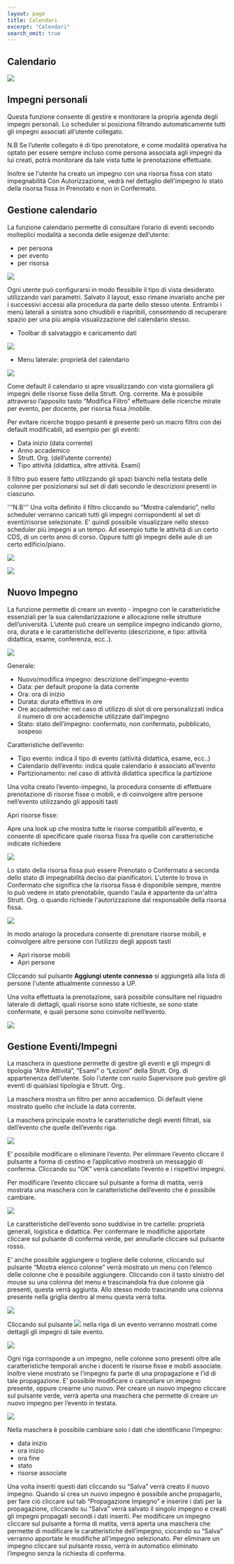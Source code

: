 ```yaml
---
layout: page
title: Calendari
excerpt: "Calendari"
search_omit: true
---
```


Calendario
---

![](../images/up_manual_20100303_094039.png)

Impegni personali
---

Questa funzione consente di gestire e monitorare la propria agenda degli impegni personali. Lo scheduler si posiziona filtrando automaticamente tutti gli impegni associati all’utente collegato.

N.B Se l’utente collegato è di tipo prenotatore, e come modalità operativa ha optato per essere sempre incluso come persona associata agli impegni da lui creati, potrà monitorare da tale vista tutte le prenotazione effettuate.

Inoltre se l'utente ha creato un impegno con una risorsa fissa con stato impegnabilità Con Autorizzazione, vedrà nel dettaglio dell'impegno lo stato della risorsa fissa in Prenotato e non in Confermato.

Gestione calendario
---
La funzione calendario permette di consultare l’orario di eventi secondo molteplici modalità a seconda delle esigenze dell’utente:

* per persona
* per evento
* per risorsa

![](../images/Gestione_calendari.png)

Ogni utente può configurarsi in modo flessibile il tipo di vista desiderato utilizzando vari parametri. Salvato il layout, esso rimane invariato anche per i successivi accessi alla procedura da parte dello stesso utente. Entrambi i menù laterali a sinistra sono chiudibili e riapribili, consentendo di recuperare spazio per una più ampia visualizzazione del calendario stesso.

* Toolbar di salvataggio e caricamento dati

![](../images/Toolbar_salvataggio.png)

* Menu laterale: proprietà del calendario

![](../images/proprietà_calendario.png)

Come default il calendario si apre visualizzando con vista giornaliera gli impegni delle risorse fisse della Strutt. Org. corrente. Ma è possibile attraverso l’apposito tasto “Modifica Filtro” effettuare delle ricerche mirate per evento, per docente, per  risorsa fissa /mobile.

Per evitare ricerche troppo pesanti è presente  però un macro filtro con dei default modificabili, ad esempio per gli eventi:

* Data inizio (data corrente)
* Anno accademico
* Strutt. Org. (dell’utente corrente)
* Tipo attività (didattica, altre attività. Esami)


Il filtro può essere fatto utilizzando gli spazi bianchi nella testata delle colonne per  posizionarsi sul set di dati secondo le descrizioni presenti in ciascuno.

'''N.B''' Una volta definito il filtro cliccando su “Mostra calendario”, nello scheduler verranno caricati tutti gli impegni corrispondenti al set di eventi/risorse selezionate.  E’ quindi possibile visualizzare nello stesso scheduler più impegni a un tempo. Ad esempio tutte le attività di un certo CDS, di un certo anno di corso. Oppure tutti gli impegni delle aule di un certo edificio/piano.

![](../images/Filtro_calendario.png)

![](../images/up_manual_20100303_094700.png)

Nuovo Impegno
---
La funzione permette di creare un evento - impegno con le caratteristiche essenziali per la sua calendarizzazione e allocazione nelle strutture dell’università. L’utente può creare un semplice impegno indicando giorno, ora, durata e le caratteristiche dell’evento (descrizione, e tipo: attività didattica, esame, conferenza, ecc..).

![](../images/nuovo_impegno.png)

Generale:

* Nuovo/modifica impegno: descrizione dell’impegno-evento
* Data: per default propone la data corrente
* Ora: ora di inizio
* Durata: durata effettiva in ore
* Ore accademiche: nel caso di utilizzo di slot di ore personalizzati indica il numero di ore accademiche utilizzate dall’impegno
* Stato: stato dell’impegno: confermato, non confermato, pubblicato, sospeso

Caratteristiche dell’evento:

* Tipo evento: indica il tipo di evento (attività didattica, esame, ecc..)
* Calendario dell’evento: indica quale calendario è associato all’evento
* Partizionamento: nel caso di attività didattica specifica la partizione

Una volta creato l’evento-impegno, la procedura consente di effettuare prenotazione di risorse fisse o mobili, e di coinvolgere altre persone nell’evento utilizzando gli appositi tasti

Apri risorse fisse:

Apre una look up che mostra tutte le risorse compatibili all’evento, e consente di specificare quale risorsa fissa fra quelle con caratteristiche indicate richiedere

![](../images/up_manual_20100303_100222.png)

Lo stato della risorsa fissa può essere Prenotato o Confermato a seconda dello stato di impegnabilità deciso dai pianificatori.
L'utente lo trova in Confermato che significa che la risorsa fissa è disponibile sempre, mentre lo può vedere in stato prenotabile, quando l'aula è appartente da un'altra Strutt. Org. o quando richiede l'autorizzazione dal responsabile della risorsa fissa.

![](../images/up_manual_17092010_131401.png)

In modo analogo la procedura consente di prenotare risorse mobili, e coinvolgere altre persone con l’utilizzo degli apposti tasti

* Apri risorse mobili
* Apri persone

Cliccando sul pulsante **Aggiungi utente connesso** si aggiungetà alla lista di persone l'utente attualmente connesso a UP.

Una volta effettuata la prenotazione, sarà possibile consultare nel riquadro laterale di dettagli, quali risorse sono state richieste, se sono state confermate, e quali persone sono coinvolte nell’evento.

![](../images/up_manual_20100303_100232.png)

Gestione Eventi/Impegni
---

La maschera in questione permette di gestire gli eventi e gli impegni di tipologia “Altre Attività”, “Esami” o “Lezioni” della Strutt. Org. di appartenenza dell’utente.
Solo l’utente con ruolo Supervisore può gestire  gli eventi di qualsiasi tipologia e Strutt. Org..

La maschera mostra un filtro per anno accademico. Di default viene mostrato quello che include la data corrente.

La maschera principale mostra le caratteristiche degli eventi filtrati, sia dell’evento che  quelle dell’evento riga.

![](../images/gestione_eventi_impegni.png)

E’ possibile modificare o eliminare l’evento.
Per eliminare l’evento cliccare il pulsante a forma di cestino e l’applicativo mostrerà un messaggio di conferma. Cliccando su “OK” verrà cancellato l’evento e i rispettivi impegni.

Per modificare l’evento cliccare sul pulsante a forma di matita, verrà mostrata una maschera con le caratteristiche dell’evento che è possibile cambiare.

![](../images/modifica_evento.png)

Le caratteristiche dell’evento sono suddivise in tre cartelle: proprietà generali, logistica e didattica.
Per confermare le modifiche apportate cliccare sul pulsante di conferma verde, per annullarle cliccare sul pulsante rosso.

E’ anche possibile aggiungere o togliere delle colonne, cliccando sul pulsante “Mostra elenco colonne” verrà mostrato un menu con l’elenco delle colonne che è possibile aggiungere. Cliccando con il tasto sinistro del mouse su una colonna del menu e trascinandola fra due colonne già presenti, questa verrà aggiunta. Allo stesso modo trascinando una colonna presente nella griglia dentro al menu questa verrà tolta.

![](../images/scegli_colonne.png)

Cliccando sul pulsante ![](../images/up_manual_20100303_105600.png) nella riga di un evento verranno mostrati come dettagli gli impegni di tale evento.

![](../images/up_manual_20100303_114334.png)

Ogni riga corrisponde a un impegno, nelle colonne sono presenti oltre alle caratteristiche temporali anche i docenti le risorse fisse e mobili associate. Inoltre viene mostrato se l’impegno fa parte di una propagazione e l’id di tale propagazione.
E’ possibile modificare o cancellare un impegno presente, oppure crearne uno nuovo.
Per creare un nuovo impegno cliccare sul pulsante verde, verrà aperta una maschera che permette di creare un nuovo impegno per l’evento in testata.

![](../images/up_manual_20100303_114634.png)

Nella maschera è possibile cambiare solo i dati che identificano l’impegno:

*	data inizio
*	ora inizio
*	ora fine
*	stato
*	risorse associate

Una volta inseriti questi dati cliccando su “Salva” verrà creato il nuovo impegno. Quando si crea un nuovo impegno è possibile anche propagarlo, per fare ciò cliccare sul tab “Propagazione Impegno” e inserire i dati per la propagazione, cliccando su “Salva” verrà salvato il singolo impegno e creati gli impegni propagati secondi i dati inseriti.
Per modificare un impegno cliccare sul pulsante a forma di matita, verrà aperta una maschera che permette di modificare le caratteristiche dell’impegno, ciccando su “Salva” verranno apportate le modifiche all’impegno selezionato.
Per eliminare un impegno cliccare sul pulsante rosso, verrà in automatico eliminato l’impegno senza la richiesta di conferma.
